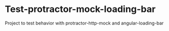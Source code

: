 # Test-protractor-mock-loading-bar
Project to test behavior with protractor-http-mock and angular-loading-bar
